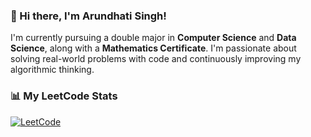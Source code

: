 ### 👋 Hi there, I'm Arundhati Singh!

I'm currently pursuing a double major in **Computer Science** and **Data Science**, along with a **Mathematics Certificate**. I'm passionate about solving real-world problems with code and continuously improving my algorithmic thinking.





### 📊 My LeetCode Stats

[![LeetCode](https://img.shields.io/badge/LeetCode-lolly__171003-orange)](https://leetcode.com/lolly_171003)  
